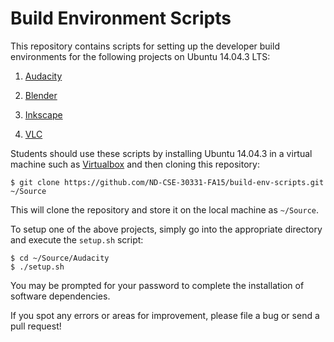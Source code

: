 Build Environment Scripts
=========================

This repository contains scripts for setting up the developer build
environments for the following projects on Ubuntu 14.04.3 LTS:

1. [Audacity](http://audacityteam.org/)

2. [Blender](http://www.blender.org/)

3. [Inkscape](https://inkscape.org/en/)

4. [VLC](http://www.videolan.org/vlc/index.html)

Students should use these scripts by installing Ubuntu 14.04.3 in a virtual
machine such as [Virtualbox](https://www.virtualbox.org/) and then cloning this
repository:

    $ git clone https://github.com/ND-CSE-30331-FA15/build-env-scripts.git ~/Source

This will clone the repository and store it on the local machine as `~/Source`.

To setup one of the above projects, simply go into the appropriate directory
and execute the `setup.sh` script:

    $ cd ~/Source/Audacity
    $ ./setup.sh

You may be prompted for your password to complete the installation of software
dependencies.

If you spot any errors or areas for improvement, please file a bug or send a
pull request!

